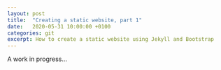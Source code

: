 ```yaml
---
layout: post
title:  "Creating a static website, part 1"
date:   2020-05-31 10:00:00 +0100
categories: git
excerpt: How to create a static website using Jekyll and Bootstrap
---
```


A work in progress...